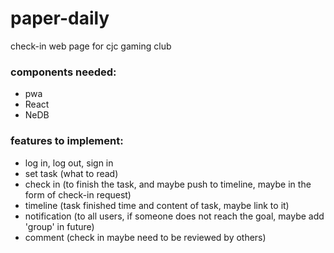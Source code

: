 # paper-daily
check-in web page for cjc gaming club

### components needed:
* pwa
* React
* NeDB

### features to implement:
* log in, log out, sign in
* set task (what to read)
* check in (to finish the task, and maybe push to timeline, maybe in the form of check-in request)
* timeline (task finished time and content of task, maybe link to it)
* notification (to all users, if someone does not reach the goal, maybe add 'group' in future)
* comment (check in maybe need to be reviewed by others)
